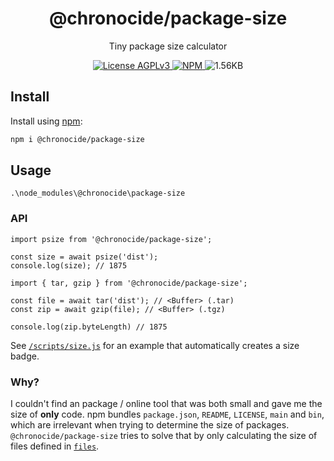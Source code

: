 <div align="center">
  <h1>@chronocide/package-size</h1>
  <p>Tiny package size calculator</p>
  <a href="/LICENSE">
    <img alt="License AGPLv3" src="https://img.shields.io/badge/license-AGPLv3-blue.svg" />
  </a>
  <a href="https://www.npmjs.com/package/@chronocide/package-size">
    <img alt="NPM" src="https://img.shields.io/npm/v/@chronocide/spider?label=npm">
  </a>
	<img alt="1.56KB" src="https://img.shields.io/badge/gzip-1.56KB-g">
</div>

## Install

Install using [npm](npmjs.org):

```sh
npm i @chronocide/package-size
```

## Usage

```SH
.\node_modules\@chronocide\package-size
```

### API

```TS
import psize from '@chronocide/package-size';

const size = await psize('dist');
console.log(size); // 1875
```

```TS
import { tar, gzip } from '@chronocide/package-size';

const file = await tar('dist'); // <Buffer> (.tar)
const zip = await gzip(file); // <Buffer> (.tgz)

console.log(zip.byteLength) // 1875
```

See [`/scripts/size.js`](/scripts/size.js) for an example that automatically creates a size badge.

### Why?

I couldn't find an package / online tool that was both small and gave me the size of **only**  code. npm bundles `package.json`, `README`, `LICENSE`, `main` and `bin`, which are irrelevant when trying to determine the size of packages. `@chronocide/package-size` tries to solve that by only calculating the size of files defined in [`files`](https://docs.npmjs.com/cli/v10/configuring-npm/package-json?v=true#files).

